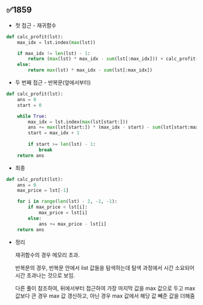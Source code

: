 ## ✅1859

- 첫 접근 - 재귀함수

``` python
def calc_profit(lst):
    max_idx = lst.index(max(lst))

    if max_idx != len(lst) - 1:
        return (max(lst) * max_idx - sum(lst[:max_idx])) + calc_profit(lst[max_idx + 1:])
    else:
        return max(lst) * max_idx - sum(lst[:max_idx])
```

- 두 번째 접근 - 반복문(앞에서부터)

```python
def calc_profit(lst):
    ans = 0
    start = 0

    while True:
        max_idx = lst.index(max(lst[start:]))
        ans += max(lst[start:]) * (max_idx - start) - sum(lst[start:max_idx])
        start = max_idx + 1
        
        if start >= len(lst) - 1:
            break
    return ans
```

- 최종

```python
def calc_profit(lst):
    ans = 0
    max_price = lst[-1]

    for i in range(len(lst) - 2, -1, -1):
        if max_price < lst[i]:
            max_price = lst[i]
        else:
            ans += max_price - lst[i]
    return ans
```

- 정리

  재귀함수의 경우 메모리 초과.

  반복문의 경우, 반복문 안에서 list 값들을 탐색하는데 탐색 과정에서 시간 소요되어 시간 초과나는 것으로 보임.

  다른 풀이 참조하여, 뒤에서부터 접근하여 가장 마지막 값을 max 값으로 두고 max 값보다 큰 경우 max 값 갱신하고, 아닌 경우 max 값에서 해당 값 빼준 값을 더해줌